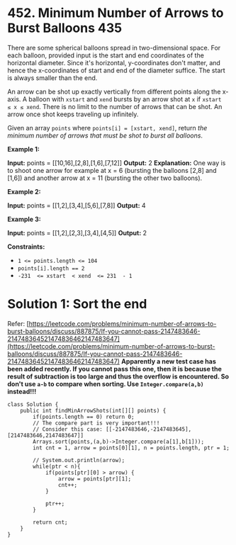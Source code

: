 # 452. Minimum Number of Arrows to Burst Balloons 435
There are some spherical balloons spread in two-dimensional space. For each balloon, provided input is the start and end coordinates of the horizontal diameter. Since it's horizontal, y-coordinates don't matter, and hence the x-coordinates of start and end of the diameter suffice. The start is always smaller than the end.

An arrow can be shot up exactly vertically from different points along the x-axis. A balloon with  `xstart`  and  `xend`  bursts by an arrow shot at  `x`  if  `xstart  ≤ x ≤ xend`. There is no limit to the number of arrows that can be shot. An arrow once shot keeps traveling up infinitely.

Given an array  `points`  where  `points[i] = [xstart, xend]`, return  _the minimum number of arrows that must be shot to burst all balloons_.

**Example 1:**

**Input:** points = [[10,16],[2,8],[1,6],[7,12]]
**Output:** 2
**Explanation:** One way is to shoot one arrow for example at x = 6 (bursting the balloons [2,8] and [1,6]) and another arrow at x = 11 (bursting the other two balloons).

**Example 2:**

**Input:** points = [[1,2],[3,4],[5,6],[7,8]]
**Output:** 4

**Example 3:**

**Input:** points = [[1,2],[2,3],[3,4],[4,5]]
**Output:** 2

**Constraints:**

-   `1 <= points.length <= 104`
-   `points[i].length == 2`
-   `-231  <= xstart  < xend  <= 231  - 1`


# Solution 1: Sort the end
Refer: [https://leetcode.com/problems/minimum-number-of-arrows-to-burst-balloons/discuss/887875/If-you-cannot-pass-2147483646-214748364521474836462147483647](https://leetcode.com/problems/minimum-number-of-arrows-to-burst-balloons/discuss/887875/If-you-cannot-pass-2147483646-214748364521474836462147483647)
**Apparently a new test case has been added recently. If you cannot pass this one, then it is because the result of subtraction is too large and thus the overflow is encountered. So don't use `a-b` to compare when sorting. Use `Integer.compare(a,b)` instead!!!**
```
class Solution {
    public int findMinArrowShots(int[][] points) {
        if(points.length == 0) return 0;
        // The compare part is very important!!!
        // Consider this case: [[-2147483646,-2147483645],[2147483646,2147483647]]
        Arrays.sort(points,(a,b)->Integer.compare(a[1],b[1]));
        int cnt = 1, arrow = points[0][1], n = points.length, ptr = 1;
        
        // System.out.println(arrow);
        while(ptr < n){
            if(points[ptr][0] > arrow) {
                arrow = points[ptr][1];
                cnt++;
            }
            
            ptr++;
        }
        
        return cnt;
    }
}
```